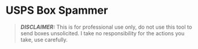 # USPS Box Spammer

> **_DISCLAIMER:_** This is for professional use only, do not use this tool to send boxes unsolicited. I take no responsibility for the actions you take, use carefully.
